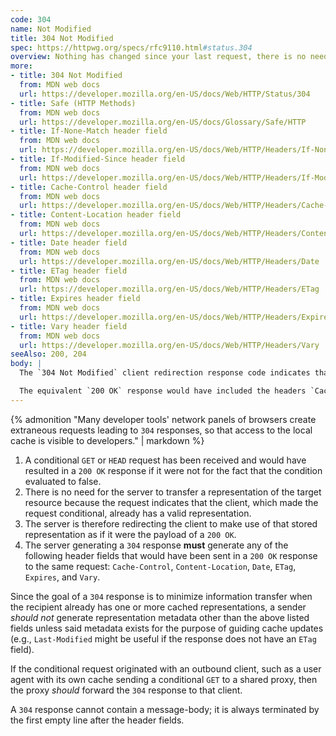 ```yaml
---
code: 304
name: Not Modified
title: 304 Not Modified
spec: https://httpwg.org/specs/rfc9110.html#status.304
overview: Nothing has changed since your last request, there is no need to retransmit the requested resources.
more:
- title: 304 Not Modified
  from: MDN web docs
  url: https://developer.mozilla.org/en-US/docs/Web/HTTP/Status/304
- title: Safe (HTTP Methods)
  from: MDN web docs
  url: https://developer.mozilla.org/en-US/docs/Glossary/Safe/HTTP
- title: If-None-Match header field
  from: MDN web docs
  url: https://developer.mozilla.org/en-US/docs/Web/HTTP/Headers/If-None-Match
- title: If-Modified-Since header field
  from: MDN web docs
  url: https://developer.mozilla.org/en-US/docs/Web/HTTP/Headers/If-Modified-Since
- title: Cache-Control header field
  from: MDN web docs
  url: https://developer.mozilla.org/en-US/docs/Web/HTTP/Headers/Cache-Control
- title: Content-Location header field
  from: MDN web docs
  url: https://developer.mozilla.org/en-US/docs/Web/HTTP/Headers/Content-Location
- title: Date header field
  from: MDN web docs
  url: https://developer.mozilla.org/en-US/docs/Web/HTTP/Headers/Date
- title: ETag header field
  from: MDN web docs
  url: https://developer.mozilla.org/en-US/docs/Web/HTTP/Headers/ETag
- title: Expires header field
  from: MDN web docs
  url: https://developer.mozilla.org/en-US/docs/Web/HTTP/Headers/Expires
- title: Vary header field
  from: MDN web docs
  url: https://developer.mozilla.org/en-US/docs/Web/HTTP/Headers/Vary
seeAlso: 200, 204
body: |
  The `304 Not Modified` client redirection response code indicates that there is no need to retransmit the requested resources. It is an implicit redirection to a cached resource. This happens when the request method is a safe method, such as `GET` or `HEAD`, or when the request is conditional and uses an `If-None-Match` or an `If-Modified-Since `header.

  The equivalent `200 OK` response would have included the headers `Cache-Control`, `Content-Location`, `Date`, `ETag`, `Expires`, and `Vary`.
---
```


{% admonition "Many developer tools' network panels of browsers create extraneous requests leading to `304` responses, so that access to the local cache is visible to developers." | markdown %}

1. A conditional `GET` or `HEAD` request has been received and would have resulted in a `200 OK` response if it were not for the fact that the condition evaluated to false.
1. There is no need for the server to transfer a representation of the target resource because the request indicates that the client, which made the request conditional, already has a valid representation.
1. The server is therefore redirecting the client to make use of that stored representation as if it were the payload of a `200 OK`.
1. The server generating a `304` response **must** generate any of the following header fields that would have been sent in a `200 OK` response to the same request: `Cache-Control`, `Content-Location`, `Date`, `ETag`, `Expires`, and `Vary`.

Since the goal of a `304` response is to minimize information transfer when the recipient already has one or more cached representations, a sender _should not_ generate representation metadata other than the above listed fields unless said metadata exists for the purpose of guiding cache updates (e.g., `Last-Modified` might be useful if the response does not have an `ETag` field).

If the conditional request originated with an outbound client, such as a user agent with its own cache sending a conditional `GET` to a shared proxy, then the proxy _should_ forward the `304` response to that client.

A `304` response cannot contain a message-body; it is always terminated by the first empty line after the header fields.
